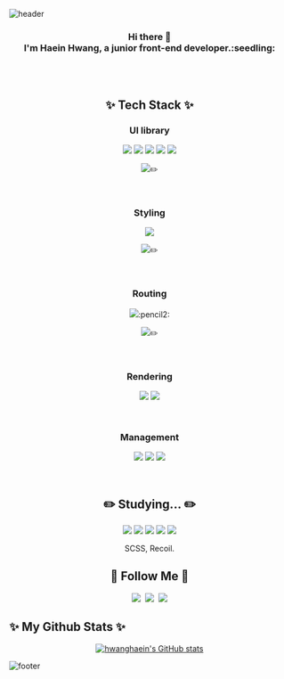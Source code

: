 
![header](https://capsule-render.vercel.app/api?type=waving&color=gradient&height=250&section=header&text=Hi!%20I'm%20Hyein!&fontColor=FFFFFF&animation=scaleIn&fontSize=90&fontAlignY=38)

<div align="center">
<h3> Hi there 👋
<br>I'm Haein Hwang, a junior front-end developer.:seedling: </br>
 </h3>
 
<br>
<br>


## ✨ Tech Stack ✨

### UI library 
 <p>
 <img src="https://img.shields.io/badge/HTML5-E34F26?style=flat-square&logo=HTML5&logoColor=white"/>
 
 <img src="https://img.shields.io/badge/CSS3-1572B6?style=flat-square&logo=CSS3&logoColor=white"/>
 

 <img src="https://img.shields.io/badge/JavaScript-F7DF1E?style=flat-square&logo=JavaScript&logoColor=white"/>
 
 <img src="https://img.shields.io/badge/React-61DAFB?style=flat-square&logo=React&logoColor=white"/>
 
  <img src="https://img.shields.io/badge/React Hooks-EC5990?style=flat-square&logo=reacthookfor&logoColor=white"/>
 
   <img src="https://img.shields.io/badge/TypeScript-3178C6?style=flat-square&logo=TypeScript&logoColor=white"/>:pencil2:
</p>


<br>

### Styling
 <p>
  <img src="https://img.shields.io/badge/Css Modules-000000?style=flat-square&logo=cssmodules&logoColor=white"/>
 
  <img src="https://img.shields.io/badge/Sass-CC6699?style=flat-square&logo=sass&logoColor=white"/>:pencil2: 
 </p>

<br>

### Routing
 <p>
  <img src="https://img.shields.io/badge/React Router-CA4245?style=flat-square&logo=reactrouter&logoColor=white"/>:pencil2: 

 <img src="https://img.shields.io/badge/Next.js-000000?style=flat-square&logo=Next.js&logoColor=white"/>:pencil2: 
</p>


<br>

### Rendering 
 <p>

  <img src="https://img.shields.io/badge/CRA-09D3AC?style=flat-square&logo=createreactapp&logoColor=white"/> 

 <img src="https://img.shields.io/badge/Vite-646CFF?style=flat-square&logo=vite&logoColor=white"/>
</p>

<br>

### Management 
 <p>
  <img src="https://img.shields.io/badge/Git-F05032?style=flat-square&logo=Git&logoColor=white"/>
  <img src="https://img.shields.io/badge/github-181717?style=flat-square&logo=github&logoColor=white"/>
  <img src="https://img.shields.io/badge/notion-0000006?style=flat-square&logo=notion&logoColor=white"/>
  <!--<img src="https://img.shields.io/badge/velog-20C997?style=flat-square&logo=velog&logoColor=white"/>-->
  <!-- <img src="https://img.shields.io/badge/tistory-000000?style=flat-square&logo=tistory&logoColor=white"/> -->
</p>


<br>

## :pencil2:	 Studying... :pencil2:	 
 
 
  
  <img src="https://img.shields.io/badge/Redux-764ABC?style=flat-square&logo=Redux&logoColor=white"/>

  <img src="https://img.shields.io/badge/MobX-FF9955?style=flat-square&logo=MobX&logoColor=white"/>

  <img src="https://img.shields.io/badge/Vue.js-4FC08D?style=flat-square&logo=Vue.js&logoColor=white"/>
 
  <img src="https://img.shields.io/badge/Node.js-339933?style=flat-square&logo=Node.js&logoColor=white"/>

<img src="https://img.shields.io/badge/jquery-0769AD?style=flat-square&logo=jquery&logoColor=white"/>

SCSS, Recoil. 
 <p>
 
 </p>
 

## 🌈 Follow Me 🌈
<p>
  <a href=""><img src="https://img.shields.io/badge/Tech%20Blog-11B48A?style=flat-square&logo=Vimeo&logoColor=white&link=https://velog.io/"/></a>&nbsp
  <a href="https://www.instagram.com/haeini_/"><img src="https://img.shields.io/badge/Instagram-E4405F?style=flat-square&logo=Instagram&logoColor=white&link=https://www.instagram.com/haeini_/"/></a>&nbsp
  <a href="mailto:dlsdl9037@gmail.com"><img src="https://img.shields.io/badge/Gmail-d14836?style=flat-square&logo=Gmail&logoColor=white&link=dlsdl9037@gmail.com"/></a>
</p>

</div>

## ✨ My Github Stats ✨
<div align="center">

[![hwanghaein's GitHub stats](https://github-readme-stats.vercel.app/api?username=hwanghaein&hide_title=true&show_icons=true&include_all_commits=true&disable_animations=true&theme=vue)](https://github.com/hwanghaein/github-readme-stats)
</div>

![footer](https://capsule-render.vercel.app/api?type=waving&color=gradient&height=150&section=footer)
